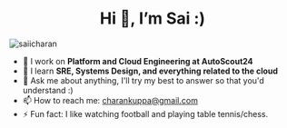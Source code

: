 <h1 align="center">Hi 👋, I’m Sai :)</h1>
<p align="left"> <img src="https://komarev.com/ghpvc/?username=saiicharan" alt="saiicharan" /> </p>

- 🔭 I work on **Platform and Cloud Engineering at AutoScout24**
- 🌱 I learn **SRE, Systems Design, and everything related to the cloud**
-  💬 Ask me about anything, I'll try my best to answer so that you'd understand :)
- 📫 How to reach me: charankuppa@gmail.com
- ⚡ Fun fact: I like watching football and playing table tennis/chess.
